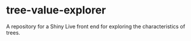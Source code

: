# tree-value-explorer
A repository for a Shiny Live front end for exploring the characteristics of trees.
